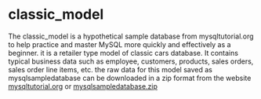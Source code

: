 # classic_model
The classic_model is a hypothetical sample database from mysqltutorial.org to help practice and master MySQL more quickly and effectively as a beginner. it  is a retailer type model of classic cars database. It contains typical business data such as employee, customers, products, sales orders, sales order line items, etc. the raw data for this model saved as mysqlsampledatabase can be downloaded in a zip format from the website [mysqltutorial.org](https://www.mysqltutorial.org/wp-content/uploads/2018/03/mysqlsampledatabase.zip) or
[mysqlsampledatabase.zip](https://github.com/Calebchike/classic_model/files/12005035/mysqlsampledatabase.zip)
